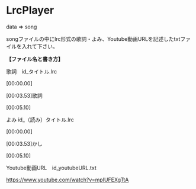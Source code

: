 # LrcPlayer
data => song

songファイルの中にlrc形式の歌詞・よみ、Youtube動画URLを記述したtxtファイルを入れて下さい。

**【ファイル名と書き方】**

歌詞　id_タイトル.lrc

[00:00.00]

[00:03.53]歌詞

[00:05.10]

よみ id_（読み）タイトル.lrc

[00:00.00]

[00:03.53]かし

[00:05.10]


Youtube動画URL　id_youtubeURL.txt

https://www.youtube.com/watch?v=mpIUFEXgTtA
